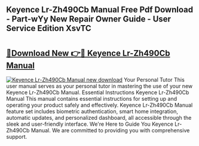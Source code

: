 ## Keyence Lr-Zh490Cb Manual Free Pdf Download - Part-wYy New Repair Owner Guide - User Service Edition XsvTC

# <h2><a href="http://bc29640.oget.top/?id=Keyence+Lr-Zh490Cb+Manual">🔗Download New 👉🔴 Keyence Lr-Zh490Cb Manual</a></h2>

[![Keyence Lr-Zh490Cb Manual new download](https://i.imgur.com/5g1atiW.png)](http://bc29640.oget.top/?id=Keyence+Lr-Zh490Cb+Manual)
Your Personal Tutor This user manual serves as your personal tutor in mastering the use of your new Keyence Lr-Zh490Cb Manual. Essential Instructions Keyence Lr-Zh490Cb Manual This manual contains essential instructions for setting up and operating your product safely and effectively. Keyence Lr-Zh490Cb Manual feature set includes biometric authentication, smart home integration, automatic updates, and personalized dashboard, all accessible through the sleek and user-friendly interface. We're Here to Guide You Keyence Lr-Zh490Cb Manual. We are committed to providing you with comprehensive support.
